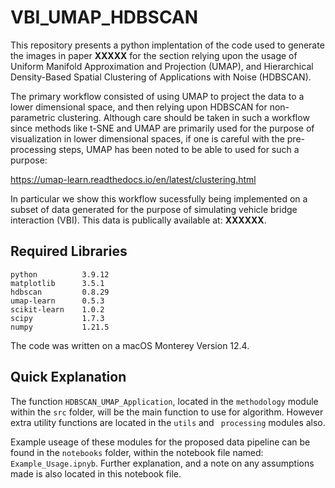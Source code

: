 # VBI_UMAP_HDBSCAN

This repository presents a python implentation of the code used to generate the images in paper **XXXXX** for the section relying upon the usage of Uniform Manifold Approximation and Projection (UMAP), and Hierarchical Density-Based Spatial Clustering of Applications with Noise (HDBSCAN). 

The primary workflow consisted of using UMAP to project the data to a lower dimensional space, and then relying upon HDBSCAN for non-parametric clustering. Although care should be taken in such a workflow since methods like t-SNE and UMAP are primarily used for the purpose of visualization in lower dimensional spaces, if one is careful with the pre-processing steps, UMAP has been noted to be able to used for such a purpose:

https://umap-learn.readthedocs.io/en/latest/clustering.html

In particular we show this workflow sucessfully being implemented on a subset of data generated for the purpose of simulating vehicle bridge interaction (VBI). This data is publically available at: **XXXXXX**.

## Required Libraries

```
python          3.9.12
matplotlib      3.5.1
hdbscan         0.8.29
umap-learn      0.5.3           
scikit-learn    1.0.2
scipy           1.7.3
numpy           1.21.5
```

The code was written on a macOS Monterey Version 12.4.

## Quick Explanation

The function ```HDBSCAN_UMAP_Application```, located in the ```methodology``` module within the ```src``` folder, will be the main function to use for algorithm. However extra utility functions are located in the ```utils``` and ``` processing``` modules also.

Example useage of these modules for the proposed data pipeline can be found in the ```notebooks``` folder, within the notebook file named: ```Example_Usage.ipnyb```. Further explanation, and a note on any assumptions made is also located in this notebook file.


